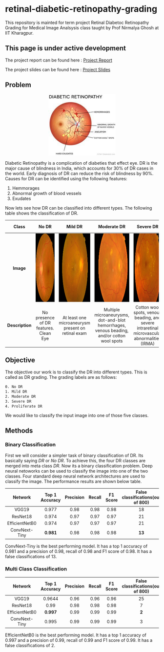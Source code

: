 # retinal-diabetic-retinopathy-grading
This repository is mainted for term project Retinal Diabetoc Retinopathy Grading for Medical Image Analsysis class taught by Prof Nirmalya Ghosh at IIT Kharagpur.

## **This page is under active development**


The project report can be found here : [Project Report](Diabetic_Retinopathy_Reccognition___Class_Project_for_Medical_Image_Analysis.pdf)

The project slides can be found here : [Project Slides](Diabetic%20Retinopathy%20Recognition%20&%20Classification.pdf)

## Problem

<!-- ![](img/dr_1.jpg) -->
<p align="center">
  <img width="220" height="200" src="img/dr_1.jpg">
</p>

Diabetic Retinopathy is a complication of diabeties that effect eye. DR is the major cause of blindness in India, which accounts for 30% of DR cases in the world. Early diagnosis of DR can reduce the risk of blindness by 90%. Causes for DR can be identified using the following features:
1. Hemmorages
2. Abnormal growth of blood vessels
3. Exudates

Now lets see how DR can be classified into different types. The following table shows the classification of DR.

|Class|No DR|Mild DR|Moderate DR|Severe DR|Proliferate DR|
|:-----:|:---:|:-----:|:---------:|:-------:|:------------:| 
**Image**|<img width="224" height="224" src=img/class_images/nodr.png>|<img width="224" height="224" src=img/class_images/mild.png>|<img width="224" height="224" src=img/class_images/moderate.png>|<img width="224" height="224" src=img/class_images/severe.png>|<img width="224" height="224" src=img/class_images/proliferative.png>|
**Description**|No presence of DR features. Clean Eye| At least one microaneurysm present on retinal exam|Multiple microaneurysms, dot-and-blot hemorrhages, venous beading, and/or cotton wool spots|Cotton wool spots, venous beading, and severe intraretinal microvascular abnormalities (IRMA)|Growth of new blood vessels, Blood vessels bleeding, Retinal detachment


## Objective
The objective our work is to classify the DR into different types. This is called as DR grading. The grading labels are as follows:

    0. No DR 
    1. Mild DR
    2. Moderate DR
    3. Severe DR
    4. Proliferate DR
   
We would like to classify the input image into one of those five classes. 
   

## Methods


### Binary Classification

First we will consider a simpler task of binary classification of DR. Its basically saying *DR* or *No DR*. To achieve this, the four DR classes are merged into meta class *DR*. Now its a binary classification problem. Deep neural netoworks can be used to classify the image into one of the two classes. Four standard deep neural network architectures are used to classify the image. The performance results are shown below table.

|Network | Top 1 Accuracy | Precision | Recall | F1 Score |False classifications(out of 800)|
|:-----:|:--------------:|:---------:|:-------:|:--------:|:--------------------:|
|VGG19|0.977|0.98|0.98|0.98|18|
|ResNet18|0.974|0.97|0.97|0.97|21|
|EfficientNetB0|0.974|0.97|0.97|0.97|21|
|ConvNext-Tiny|**0.981**|0.98|0.98|0.98|**13**|

ConvNext-Tiny is the best performing model. It has a top 1 accuracy of 0.981 and a precision of 0.98, recall of 0.98 and F1 score of 0.98. It has a false classifications of 13.

### Multi Class Classification


|Network | Top 1 Accuracy | Precision | Recall | F1 Score |False classifications(out of 800)|
|:-----:|:--------------:|:---------:|:-------:|:--------:|:--------------------:|
|VGG19|0.9644|0.96|0.96|0.96|25|
|ResNet18|0.99|0.98|0.98|0.98|7|
|EfficientNetB0|**0.997**|0.99|0.99|0.99|**2**|
|ConvNext-Tiny|0.995|0.99|0.99|0.99|3|

EfficientNetB0 is the best performing model. It has a top 1 accuracy of 0.997 and a precision of 0.99, recall of 0.99 and F1 score of 0.99. It has a false classifications of 2.

